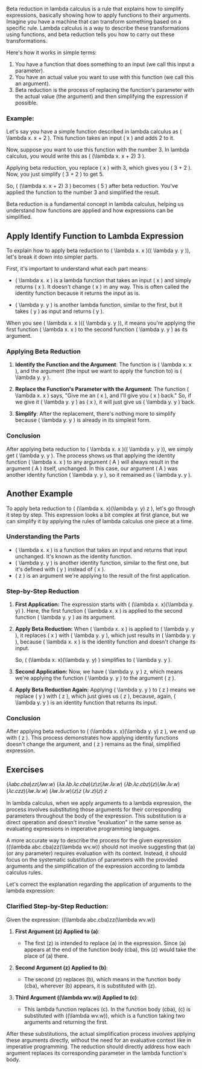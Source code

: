 Beta reduction in lambda calculus is a rule that explains how to simplify expressions, basically showing how to apply functions to their arguments. Imagine you have a machine that can transform something based on a specific rule. Lambda calculus is a way to describe these transformations using functions, and beta reduction tells you how to carry out these transformations.

Here's how it works in simple terms:

1. You have a function that does something to an input (we call this input a parameter).
2. You have an actual value you want to use with this function (we call this an argument).
3. Beta reduction is the process of replacing the function's parameter with the actual value (the argument) and then simplifying the expression if possible.

### Example:

Let's say you have a simple function described in lambda calculus as \( \lambda x. x + 2 \). This function takes an input \( x \) and adds 2 to it.

Now, suppose you want to use this function with the number 3. In lambda calculus, you would write this as \( (\lambda x. x + 2) 3 \).

Applying beta reduction, you replace \( x \) with 3, which gives you \( 3 + 2 \). Now, you just simplify \( 3 + 2 \) to get 5.

So, \( (\lambda x. x + 2) 3 \) becomes \( 5 \) after beta reduction. You've applied the function to the number 3 and simplified the result.

Beta reduction is a fundamental concept in lambda calculus, helping us understand how functions are applied and how expressions can be simplified.

## Apply Identify Function to Lambda Expression

To explain how to apply beta reduction to \( \lambda x. x \)(\( \lambda y. y \)), let's break it down into simpler parts. 

First, it's important to understand what each part means:

- \( \lambda x. x \) is a lambda function that takes an input \( x \) and simply returns \( x \). It doesn't change \( x \) in any way. This is often called the identity function because it returns the input as is.

- \( \lambda y. y \) is another lambda function, similar to the first, but it takes \( y \) as input and returns \( y \).

When you see \( \lambda x. x \)(\( \lambda y. y \)), it means you're applying the first function \( \lambda x. x \) to the second function \( \lambda y. y \) as its argument. 

### Applying Beta Reduction

1. **Identify the Function and the Argument**: The function is \( \lambda x. x \), and the argument (the input we want to apply the function to) is \( \lambda y. y \).

2. **Replace the Function's Parameter with the Argument**: The function \( \lambda x. x \) says, "Give me an \( x \), and I'll give you \( x \) back." So, if we give it \( \lambda y. y \) as \( x \), it will just give us \( \lambda y. y \) back.

3. **Simplify**: After the replacement, there's nothing more to simplify because \( \lambda y. y \) is already in its simplest form. 

### Conclusion

After applying beta reduction to \( \lambda x. x \)(\( \lambda y. y \)), we simply get \( \lambda y. y \). The process shows us that applying the identity function \( \lambda x. x \) to any argument \( A \) will always result in the argument \( A \) itself, unchanged. In this case, our argument \( A \) was another identity function \( \lambda y. y \), so it remained as \( \lambda y. y \).

## Another Example

To apply beta reduction to \( (\lambda x. x)(\lambda y. y) z \), let's go through it step by step. This expression looks a bit complex at first glance, but we can simplify it by applying the rules of lambda calculus one piece at a time.

### Understanding the Parts
- \( \lambda x. x \) is a function that takes an input and returns that input unchanged. It's known as the identity function.
- \( \lambda y. y \) is another identity function, similar to the first one, but it's defined with \( y \) instead of \( x \).
- \( z \) is an argument we're applying to the result of the first application.

### Step-by-Step Reduction

1. **First Application:** The expression starts with \( (\lambda x. x)(\lambda y. y) \). Here, the first function \( \lambda x. x \) is applied to the second function \( \lambda y. y \) as its argument.

2. **Apply Beta Reduction:** When \( \lambda x. x \) is applied to \( \lambda y. y \), it replaces \( x \) with \( \lambda y. y \), which just results in \( \lambda y. y \), because \( \lambda x. x \) is the identity function and doesn't change its input.

   So, \( (\lambda x. x)(\lambda y. y) \) simplifies to \( \lambda y. y \).

3. **Second Application:** Now, we have \( \lambda y. y \) z, which means we're applying the function \( \lambda y. y \) to the argument \( z \).

4. **Apply Beta Reduction Again:** Applying \( \lambda y. y \) to \( z \) means we replace \( y \) with \( z \), which just gives us \( z \), because, again, \( \lambda y. y \) is an identity function that returns its input.

### Conclusion

After applying beta reduction to \( (\lambda x. x)(\lambda y. y) z \), we end up with \( z \). This process demonstrates how applying identity functions doesn't change the argument, and \( z \) remains as the final, simplified expression.

## Exercises

(𝜆𝑎𝑏𝑐.𝑐𝑏𝑎)𝑧𝑧(𝜆𝑤𝑣.𝑤) 
(𝜆𝑎.𝜆𝑏.𝜆𝑐.𝑐𝑏𝑎)(𝑧)𝑧(𝜆𝑤.𝜆𝑣.𝑤) 
(𝜆𝑏.𝜆𝑐.𝑐𝑏𝑧)(𝑧)(𝜆𝑤.𝜆𝑣.𝑤) 
(𝜆𝑐.𝑐𝑧𝑧)(𝜆𝑤.𝜆𝑣.𝑤) 
(𝜆𝑤.𝜆𝑣.𝑤)(𝑧)𝑧
(𝜆𝑣.𝑧)(𝑧) 
𝑧

In lambda calculus, when we apply arguments to a lambda expression, the process involves substituting those arguments for their corresponding parameters throughout the body of the expression. This substitution is a direct operation and doesn't involve "evaluation" in the same sense as evaluating expressions in imperative programming languages.

A more accurate way to describe the process for the given expression \((\lambda abc.cba)zz(\lambda wv.w)\) should not involve suggesting that \(a\) (or any parameter) requires evaluation with its context. Instead, it should focus on the systematic substitution of parameters with the provided arguments and the simplification of the expression according to lambda calculus rules.

Let's correct the explanation regarding the application of arguments to the lambda expression:

### Clarified Step-by-Step Reduction:

Given the expression: \((\lambda abc.cba)zz(\lambda wv.w)\)

1. **First Argument \(z\) Applied to \(a\)**:
   - The first \(z\) is intended to replace \(a\) in the expression. Since \(a\) appears at the end of the function body \(cba\), this \(z\) would take the place of \(a\) there.

2. **Second Argument \(z\) Applied to \(b\)**:
   - The second \(z\) replaces \(b\), which means in the function body \(cba\), wherever \(b\) appears, it is substituted with \(z\).

3. **Third Argument \((\lambda wv.w)\) Applied to \(c\)**:
   - This lambda function replaces \(c\). In the function body \(cba\), \(c\) is substituted with \((\lambda wv.w)\), which is a function taking two arguments and returning the first.

After these substitutions, the actual simplification process involves applying these arguments directly, without the need for an evaluative context like in imperative programming. The reduction should directly address how each argument replaces its corresponding parameter in the lambda function's body.

